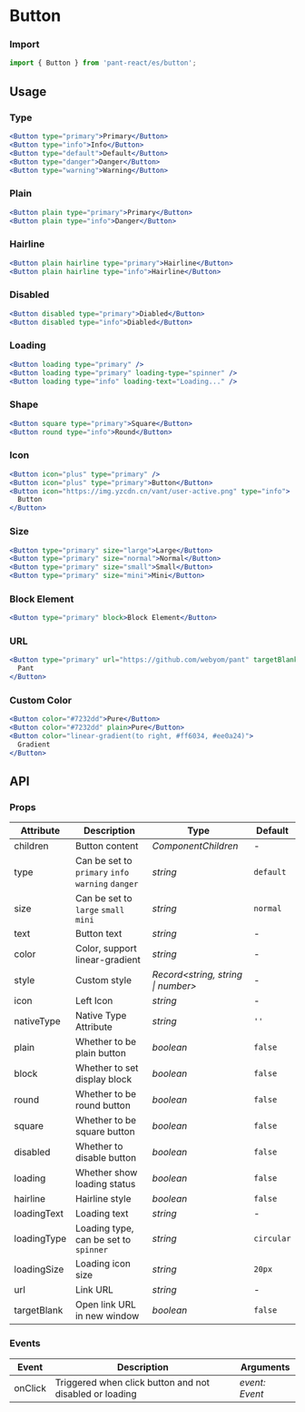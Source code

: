 # Button

### Import

```js
import { Button } from 'pant-react/es/button';
```

## Usage

### Type

```jsx
<Button type="primary">Primary</Button>
<Button type="info">Info</Button>
<Button type="default">Default</Button>
<Button type="danger">Danger</Button>
<Button type="warning">Warning</Button>
```

### Plain

```jsx
<Button plain type="primary">Primary</Button>
<Button plain type="info">Danger</Button>
```

### Hairline

```jsx
<Button plain hairline type="primary">Hairline</Button>
<Button plain hairline type="info">Hairline</Button>
```

### Disabled

```jsx
<Button disabled type="primary">Diabled</Button>
<Button disabled type="info">Diabled</Button>
```

### Loading

```jsx
<Button loading type="primary" />
<Button loading type="primary" loading-type="spinner" />
<Button loading type="info" loading-text="Loading..." />
```

### Shape

```jsx
<Button square type="primary">Square</Button>
<Button round type="info">Round</Button>
```

### Icon

```jsx
<Button icon="plus" type="primary" />
<Button icon="plus" type="primary">Button</Button>
<Button icon="https://img.yzcdn.cn/vant/user-active.png" type="info">
  Button
</Button>
```

### Size

```jsx
<Button type="primary" size="large">Large</Button>
<Button type="primary" size="normal">Normal</Button>
<Button type="primary" size="small">Small</Button>
<Button type="primary" size="mini">Mini</Button>
```

### Block Element

```jsx
<Button type="primary" block>Block Element</Button>
```

### URL

```jsx
<Button type="primary" url="https://github.com/webyom/pant" targetBlank>
  Pant
</Button>
```

### Custom Color

```jsx
<Button color="#7232dd">Pure</Button>
<Button color="#7232dd" plain>Pure</Button>
<Button color="linear-gradient(to right, #ff6034, #ee0a24)">
  Gradient
</Button>
```

## API

### Props

| Attribute | Description | Type | Default |
| --- | --- | --- | --- |
| children | Button content | _ComponentChildren_ | - |
| type | Can be set to `primary` `info` `warning` `danger` | _string_ | `default` |
| size | Can be set to `large` `small` `mini` | _string_ | `normal` |
| text | Button text | _string_ | - |
| color | Color, support linear-gradient | _string_ | - |
| style | Custom style | _Record<string, string \| number>_ | - |
| icon | Left Icon | _string_ | - |
| nativeType | Native Type Attribute | _string_ | `''` |
| plain | Whether to be plain button | _boolean_ | `false` |
| block | Whether to set display block | _boolean_ | `false` |
| round | Whether to be round button | _boolean_ | `false` |
| square | Whether to be square button | _boolean_ | `false` |
| disabled | Whether to disable button | _boolean_ | `false` |
| loading | Whether show loading status | _boolean_ | `false` |
| hairline | Hairline style | _boolean_ | `false` |
| loadingText | Loading text | _string_ | - |
| loadingType | Loading type, can be set to `spinner` | _string_ | `circular` |
| loadingSize | Loading icon size | _string_ | `20px` |
| url | Link URL | _string_ | - |
| targetBlank | Open link URL in new window | _boolean_ | `false` |

### Events

| Event | Description | Arguments |
| --- | --- | --- |
| onClick | Triggered when click button and not disabled or loading | _event: Event_ |
